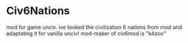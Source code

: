 # Civ6Nations
mod for game unciv. ive tooked the civilization 6 nations from mod and adaptating it for vanilla unciv! mod-maker of civ6mod is "k4zoo"
